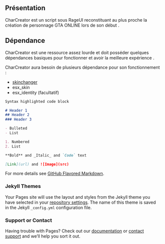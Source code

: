 ## Présentation

CharCreator est un script sous RageUI reconstituant au plus proche la création de personnage GTA ONLINE lors de son début . 

## Dépendance

CharCreator est une ressource assez lourde et doit posséder quelques dépendances basiques pour fonctionner et avoir la meilleure expérience .

CharCreator aura besoin de plusieurs dépendance pour son fonctionnement :
- [skinchanger](https://github.com/esx-framework/skinchanger)
- esx_skin
- esx_identity (facultatif)

```markdown
Syntax highlighted code block

# Header 1
## Header 2
### Header 3

- Bulleted
- List

1. Numbered
2. List

**Bold** and _Italic_ and `Code` text

[Link](url) and ![Image](src)
```

For more details see [GitHub Flavored Markdown](https://guides.github.com/features/mastering-markdown/).

### Jekyll Themes

Your Pages site will use the layout and styles from the Jekyll theme you have selected in your [repository settings](https://github.com/Ailron/Documentation-CharCreator/settings/pages). The name of this theme is saved in the Jekyll `_config.yml` configuration file.

### Support or Contact

Having trouble with Pages? Check out our [documentation](https://docs.github.com/categories/github-pages-basics/) or [contact support](https://support.github.com/contact) and we’ll help you sort it out.

